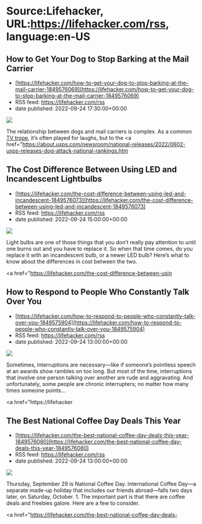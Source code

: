 # Source:Lifehacker, URL:https://lifehacker.com/rss, language:en-US

## How to Get Your Dog to Stop Barking at the Mail Carrier
 - [https://lifehacker.com/how-to-get-your-dog-to-stop-barking-at-the-mail-carrier-1849576069](https://lifehacker.com/how-to-get-your-dog-to-stop-barking-at-the-mail-carrier-1849576069)
 - RSS feed: https://lifehacker.com/rss
 - date published: 2022-09-24 17:30:00+00:00

<img src="https://i.kinja-img.com/gawker-media/image/upload/s--ArWsjpJZ--/c_fit,fl_progressive,q_80,w_636/0fc324ffc3e6764bc0558bf87b555095.jpg" /><p>The relationship between dogs and mail carriers is complex. As a common <a href="https://tvtropes.org/pmwiki/pmwiki.php/Main/MailmanVsDog" rel="noopener noreferrer" target="_blank">TV trope</a>, it’s often played for laughs, but to the <a href="https://about.usps.com/newsroom/national-releases/2022/0602-usps-releases-dog-attack-national-rankings.htm

## The Cost Difference Between Using LED and Incandescent Lightbulbs
 - [https://lifehacker.com/the-cost-difference-between-using-led-and-incandescent-1849576073](https://lifehacker.com/the-cost-difference-between-using-led-and-incandescent-1849576073)
 - RSS feed: https://lifehacker.com/rss
 - date published: 2022-09-24 15:00:00+00:00

<img src="https://i.kinja-img.com/gawker-media/image/upload/s--_EVdgHpO--/c_fit,fl_progressive,q_80,w_636/38689867355f3f5e06627ee365dcbc68.jpg" /><p>Light bulbs are one of those things that you don’t really pay attention to until one burns out and you have to replace it. So when that time comes, do you replace it with an incandescent bulb, or a newer LED bulb? Here’s what to know about the differences in cost between the two.</p><p><a href="https://lifehacker.com/the-cost-difference-between-usin

## How to Respond to People Who Constantly Talk Over You
 - [https://lifehacker.com/how-to-respond-to-people-who-constantly-talk-over-you-1849575904](https://lifehacker.com/how-to-respond-to-people-who-constantly-talk-over-you-1849575904)
 - RSS feed: https://lifehacker.com/rss
 - date published: 2022-09-24 13:00:00+00:00

<img src="https://i.kinja-img.com/gawker-media/image/upload/s--CeZcQgbD--/c_fit,fl_progressive,q_80,w_636/bff41acf916b10663a03238696e5930c.jpg" /><p>Sometimes, interruptions are necessary—like if someone’s pointless speech at an awards show rambles on too long. But most of the time, interruptions that involve one person talking over another are rude and aggravating. And unfortunately, some people are chronic interrupters; no matter how many times someone points…</p><p><a href="https://lifehacker

## The Best National Coffee Day Deals This Year
 - [https://lifehacker.com/the-best-national-coffee-day-deals-this-year-1849576080](https://lifehacker.com/the-best-national-coffee-day-deals-this-year-1849576080)
 - RSS feed: https://lifehacker.com/rss
 - date published: 2022-09-24 13:00:00+00:00

<img src="https://i.kinja-img.com/gawker-media/image/upload/s--bGaWq2nb--/c_fit,fl_progressive,q_80,w_636/75b0471746296bedb611cbf6331392a5.jpg" /><p>Thursday, September 29 is National Coffee Day. International Coffee Day—a separate made-up holiday that includes our friends abroad—falls two days later, on Saturday, October. 1. The important part is that there are coffee deals and freebies galore. Here are a few to consider.</p><p><a href="https://lifehacker.com/the-best-national-coffee-day-deals-

